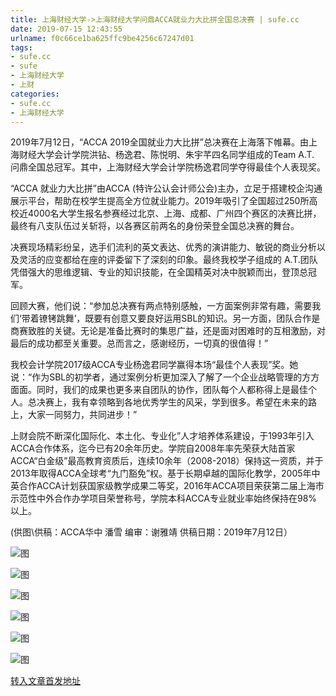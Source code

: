 ```yaml
---
title: 上海财经大学->上海财经大学问鼎ACCA就业力大比拼全国总决赛 | sufe.cc
date: 2019-07-15 12:43:55
urlname: f0c66ce1ba625ffc9be4256c67247d01
tags: 
- sufe.cc
- sufe
- 上海财经大学
- 上财
categories:
- sufe.cc
- 上海财经大学
---
```



2019年7月12日，“ACCA 2019全国就业力大比拼”总决赛在上海落下帷幕。由上海财经大学会计学院洪钻、杨逸君、陈悦明、朱宇芊四名同学组成的Team A.T. 问鼎全国总冠军。其中，上海财经大学会计学院杨逸君同学夺得最佳个人表现奖。

“ACCA 就业力大比拼”由ACCA (特许公认会计师公会)主办，立足于搭建校企沟通展示平台，帮助在校学生提高全方位就业能力。2019年吸引了全国超过250所高校近4000名大学生报名参赛经过北京、上海、成都、广州四个赛区的决赛比拼，最终有八支队伍过关斩将，以各赛区前两名的身份荣登全国总决赛的舞台。

决赛现场精彩纷呈，选手们流利的英文表达、优秀的演讲能力、敏锐的商业分析以及灵活的应变都给在座的评委留下了深刻的印象。最终我校学子组成的 A.T.团队凭借强大的思维逻辑、专业的知识技能，在全国精英对决中脱颖而出，登顶总冠军。

回顾大赛，他们说：“参加总决赛有两点特别感触，一方面案例非常有趣，需要我们‘带着镣铐跳舞’，既要有创意又要良好运用SBL的知识。另一方面，团队合作是商赛致胜的关键。无论是准备比赛时的集思广益，还是面对困难时的互相激励，对最后的成功都至关重要。总而言之，感谢经历，一切真的很值得！”

我校会计学院2017级ACCA专业杨逸君同学赢得本场“最佳个人表现”奖。她说：“作为SBL的初学者，通过案例分析更加深入了解了一个企业战略管理的方方面面。同时，我们的成果也更多来自团队的协作，团队每个人都称得上是最佳个人。总决赛上，我有幸领略到各地优秀学生的风采，学到很多。希望在未来的路上，大家一同努力，共同进步！”

上财会院不断深化国际化、本土化、专业化”人才培养体系建设，于1993年引入ACCA合作体系，迄今已有20余年历史。学院自2008年率先荣获大陆首家ACCA“白金级”最高教育资质后，连续10余年（2008-2018）保持这一资质，并于2013年取得ACCA全球考“九门豁免”权。基于长期卓越的国际化教学，2005年中英合作ACCA计划获国家级教学成果二等奖，2016年ACCA项目荣获第二届上海市示范性中外合作办学项目荣誉称号，学院本科ACCA专业就业率始终保持在98%以上。

(供图\供稿：ACCA华中 潘雪 编审：谢雅靖 供稿日期：2019年7月12日）



![图](http://news.sufe.edu.cn/_upload/article/images/e8/6f/f7f559a249eb8a5d72f7f6d3d7bd/33094b7a-422a-426a-9cad-6c355a9494fd.jpg)

![图](http://news.sufe.edu.cn/_upload/article/images/e8/6f/f7f559a249eb8a5d72f7f6d3d7bd/a5d93538-c6f7-4a85-a278-20df19e992e4.jpg)

![图](http://news.sufe.edu.cn/_upload/article/images/e8/6f/f7f559a249eb8a5d72f7f6d3d7bd/e5a3175d-161c-4826-aaf4-3c2e526a56e7.jpg)

![图](http://news.sufe.edu.cn/_upload/article/images/e8/6f/f7f559a249eb8a5d72f7f6d3d7bd/0c21d751-b88f-4341-8968-8cfc429c2576.jpg)

![图](http://news.sufe.edu.cn/_upload/article/images/e8/6f/f7f559a249eb8a5d72f7f6d3d7bd/c88da121-d22b-469e-9a2c-dedf92b39fe1.jpg)

![图](http://news.sufe.edu.cn/_upload/article/images/e8/6f/f7f559a249eb8a5d72f7f6d3d7bd/95b2b1f8-8f3c-4a55-96c3-8a5ceccb34ce.jpg)

[转入文章首发地址](http://news.sufe.edu.cn/db/ab/c179a121771/page.htm)